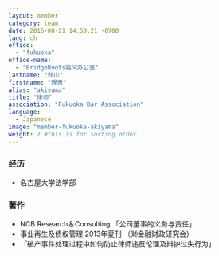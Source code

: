 ```yaml
---
layout: member
category: team
date: 2016-08-21 14:50:21 -0700
lang: ch
office:
  - "fukuoka"
office-name:
  - "BridgeRoots福冈办公室"
lastname: "秋山"
firstname: "理恵"
alias: "akiyama"
title: "律师"
association: "Fukuoka Bar Association"
language:
  - Japanese
image: "member-fukuoka-akiyama"
weight: 2 #this is for sorting order
---
```


### 经历
- 名古屋大学法学部

### 著作
- NCB Research＆Consulting 「公司董事的义务与责任」
- 事业再生及债权管理 2013年夏刊 （㈶金融财政研究会）
- 「破产事件处理过程中如何防止律师违反伦理及辩护过失行为」
